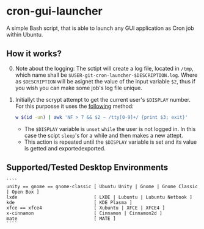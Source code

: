 # cron-gui-launcher

A simple Bash script, that is able to launch any GUI application as Cron job within Ubuntu.

## How it works?

0. Note about the logging: The sctipt will create a log file, located in `/tmp`, which name shall be `$USER-git-cron-launcher-$DESCRIPTION.log`. Where as `$DESCRIPTION` will be asignet the value of the input variable `$2`, thus if you wish you can make some job's log file unique.

1. Initiallyt the scrypt attempt to get the current user's `$DISPLAY` number. For this purposse it uses the <a href="https://askubuntu.com/a/744751/566421">following</a> method: 

   ````bash
   w $(id -un) | awk 'NF > 7 && $2 ~ /tty[0-9]+/ {print $3; exit}'
   ````
   
   - The `$DISPLAY` variable is `unset` `while` the user is not logged in. In this case the scipt `sleep`'s for a while and then makes a new attept.
   - This action is repeated until the `$DISPLAY` variable is set and its value is getted and exportedexported.


## Supported/Tested Desktop Environments

	````
	unity == gnome == gnome-classic [ Ubuntu Unity | Gnome | Gnome Classic | Open Box ]
	lxde							[ LXDE | Lubuntu | Lubuntu Netbook ]
	kde								[ KDE Plasma ]
	xfce == xfce4					[ Xubuntu | XFCE | XFCE4 ]
	x-cinnamon						[ Cinnamon | Cinnamon2d ]
	mate 							[ MATE ]
	````
